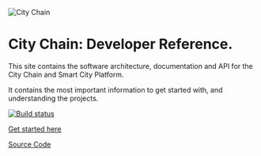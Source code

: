 ![City Chain](https://city-chain.org/images/logo/city-chain-gold-100x.png "City Chain")

# City Chain: **Developer Reference**.

This site contains the software architecture, documentation and API for the City Chain and Smart City Platform.

It contains the most important information to get started with, and understanding the projects.

[![Build status][1]][2]

[1]: https://ci.appveyor.com/api/projects/status/xs9789ye8ulu29j3/branch/citychain?svg=true
[2]: https://ci.appveyor.com/project/citychain/city-chain

[Get started here](/spec/intro.html)

[Source Code](https://github.com/CityChainFoundation/city-chain)
